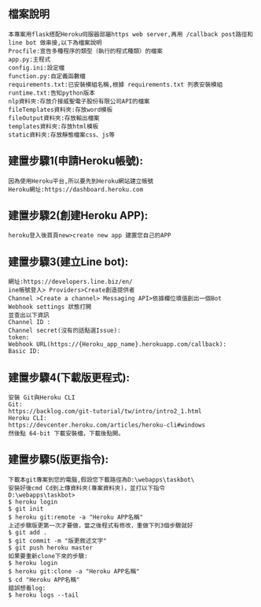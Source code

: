 ## 檔案說明
    本專案用flask搭配Heroku伺服器部屬https web server,再用 /callback post路徑和line bot 做串接,以下為檔案說明
    Procfile:宣告多種程序的類型（執行的程式種類）的檔案
    app.py:主程式
    config.ini:設定檔
    function.py:自定義函數檔
    requirements.txt:已安裝模組名稱,根據 requirements.txt 列表安裝模組
    runtime.txt:告知python版本
    nlp資料夾:存放介接威聖電子股份有限公司API的檔案
    fileTemplates資料夾:存放word模板
    fileOutput資料夾:存放輸出檔案
    templates資料夾:存放html模板
    static資料夾:存放靜態檔案css、js等
## 建置步驟1(申請Heroku帳號):
    因為使用Heroku平台,所以要先到Heroku網站建立帳號
    Heroku網址:https://dashboard.heroku.com
## 建置步驟2(創建Heroku APP):
    heroku登入後首頁new>create new app 建置您自己的APP
## 建置步驟3(建立Line bot):
    網址:https://developers.line.biz/en/
    ine帳號登入> Providers>Create創造提供者
    Channel >Create a channel> Messaging API>依據欄位填值創出一個Bot
    Webhook settings 狀態打開
    並查出以下資訊
    Channel ID :
    Channel secret(沒有的話點選Issue):
    token:
    Webhook URL(https://{Heroku_app_name}.herokuapp.com/callback):
    Basic ID:
## 建置步驟4(下載版更程式):
    安裝 Git與Heroku CLI
    Git:
    https://backlog.com/git-tutorial/tw/intro/intro2_1.html
    Heroku CLI:
    https://devcenter.heroku.com/articles/heroku-cli#windows
    然後點 64-bit 下載安裝檔，下載後點開。
## 建置步驟5(版更指令):
    下載本git專案到您的電腦,假設您下載路徑為D:\webapps\taskbot\
    安裝好後cmd Cd到上傳資料夾(專案資料夾)，並打以下指令
    D:\webapps\taskbot>
    $ heroku login
    $ git init
    $ heroku git:remote -a "Heroku APP名稱"
    上述步驟版更第一次才要做，當之後程式有修改，重做下列3個步驟就好
    $ git add .
    $ git commit -m "版更敘述文字"
    $ git push heroku master
    如果要重新clone下來的步驟:
    $ heroku login
    $ heroku git:clone -a "Heroku APP名稱"
    $ cd "Heroku APP名稱"
    錯誤想看log:
    $ heroku logs --tail


